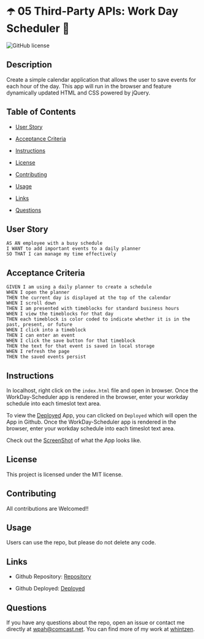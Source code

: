 # :open_umbrella: 05 Third-Party APIs: Work Day Scheduler :closed_umbrella:
  

![GitHub license](https://img.shields.io/badge/license-MIT-blue.svg)


## Description 

Create a simple calendar application that allows the user to save events for each hour of the day. This app will run in the browser and feature dynamically updated HTML and CSS powered by jQuery.

## Table of Contents

* [User Story](#user-story)

* [Acceptance Criteria](#acceptance-criteria)

* [Instructions](#instructions)

* [License](#license)

* [Contributing](#contributing)

* [Usage](#usage)

* [Links](#links)

* [Questions](#questions)

## User Story

```
AS AN employee with a busy schedule
I WANT to add important events to a daily planner
SO THAT I can manage my time effectively

```

## Acceptance Criteria 

```
GIVEN I am using a daily planner to create a schedule
WHEN I open the planner
THEN the current day is displayed at the top of the calendar
WHEN I scroll down
THEN I am presented with timeblocks for standard business hours
WHEN I view the timeblocks for that day
THEN each timeblock is color coded to indicate whether it is in the past, present, or future
WHEN I click into a timeblock
THEN I can enter an event
WHEN I click the save button for that timeblock
THEN the text for that event is saved in local storage
WHEN I refresh the page
THEN the saved events persist

```

## Instructions

In localhost, right click on the `index.html` file and open in browser.   Once the WorkDay-Scheduler app is rendered in the browser, enter your workday schedule into each timeslot text area.  

To view the [Deployed](https://whintzen.github.io/Weather-Dashboard/index.html) App, you can clicked on `Deployed` which will open the App in Github.   Once the WorkDay-Scheduler app is rendered in the browser, enter your workday schedule into each timeslot text area.  

Check out the [ScreenShot](https://github.com/whintzen/Weather-Dashboard/blob/master/assets/images/Screenshot.png) of what the App looks like.

## License

This project is licensed under the MIT license.

## Contributing

All contributions are Welcomed!!

## Usage

Users can use the repo, but please do not delete any code.

## Links
* Github Repository: 
    [Repository](https://github.com/whintzen/WorkDay-Scheduler)
  
* Github Deployed: 
    [Deployed](https://whintzen.github.io/WorkDay-Scheduler/index.html)
    
## Questions

If you have any questions about the repo, open an issue or contact me directly at wpah@comcast.net. You can find more of my work at [whintzen](https://github.com/whintzen/).

